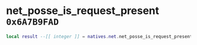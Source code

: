 # net_posse_is_request_present `0x6A7B9FAD`

```lua
local result --[[ integer ]] = natives.net.net_posse_is_request_present(_unk0 --[[ integer ]])
```